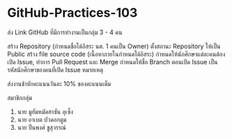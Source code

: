 # GitHub-Practices-103
ส่ง Link GitHub ที่มีการทำงานเป็นกลุ่ม 3 - 4 คน

สร้าง Repository (กำหนดชื่อได้อิสระ นศ. 1 คนเป็น Owner)
ตั้งสถานะ Repository ให้เป็น Public
สร้าง file source code (เนื้อหาภายในกำหนดได้อิสระ)
กำหนดให้นักศึกษาแต่ละคนต้องเปิด Issue, ทำการ Pull Request และ Merge
กำหนดให้ชื่อ Branch ตอนเปิด Issue เป็นรหัสนักศึกษาของคนที่เปิด Issue
หมายเหตุ

ส่งงานช้าหักคะแนนวันละ 10% ของคะแนนเต็ม

สมาชิกกลุ่ม
1. นาย มูฮัมหมัดฮาซัน อุเซ็ง
2. นาย อาเบต บัวดอกตูม
3. นาย ปิ่นพงศ์ ชูสุวรรณ์
   

